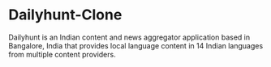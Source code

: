 # Dailyhunt-Clone
Dailyhunt is an Indian content and news aggregator application based in Bangalore, India that provides local language content in 14 Indian languages from multiple content providers.
